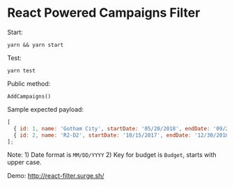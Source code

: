 # React Powered Campaigns Filter

Start:

    yarn && yarn start

Test:

    yarn test

Public method:

    AddCampaigns()

Sample expected payload:

```javascript
[
  { id: 1, name: 'Gotham City', startDate: '05/20/2018', endDate: '09/22/2018', Budget: 239507 },
  { id: 2, name: 'R2-D2', startDate: '10/15/2017', endDate: '12/30/2018', Budget: 1349838 },
];
```

Note: 1) Date format is `MM/DD/YYYY` 2) Key for budget is `Budget`, starts with upper case.

Demo: http://react-filter.surge.sh/
